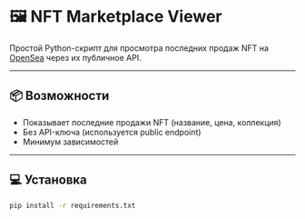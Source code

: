 # 🖼 NFT Marketplace Viewer

Простой Python-скрипт для просмотра последних продаж NFT на [OpenSea](https://opensea.io/) через их публичное API.

---

## 📦 Возможности

- Показывает последние продажи NFT (название, цена, коллекция)
- Без API-ключа (используется public endpoint)
- Минимум зависимостей

---

## 💻 Установка

```bash
pip install -r requirements.txt
